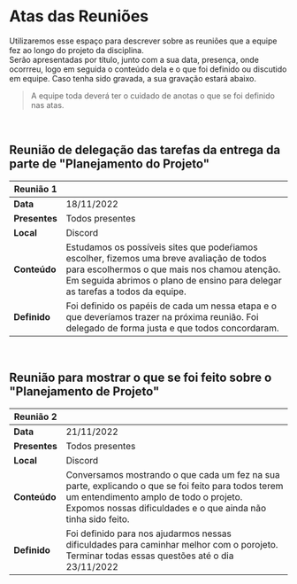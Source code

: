 # Atas das Reuniões

Utilizaremos esse espaço para descrever sobre as reuniões que a equipe fez ao longo do projeto da disciplina. <br>
Serão apresentadas por título, junto com a sua data, presença, onde ocorrreu, logo em seguida o conteúdo dela e o que foi definido ou discutido em equipe. Caso tenha sido gravada, a sua gravação estará abaixo. 
<br>
>A equipe toda deverá ter o cuidado de anotas o que se foi definido nas atas.

<br>

## Reunião de delegação das tarefas da entrega da parte de "Planejamento do Projeto"
|Reunião 1|  |
| -- | -- |
|**Data**| 18/11/2022
|**Presentes**| Todos presentes|
|**Local**| Discord|
|**Conteúdo**| Estudamos os possíveis sites que podeŕiamos escolher, fizemos uma breve avaliação de todos para escolhermos o que mais nos chamou atenção. Em seguida abrimos o plano de ensino para delegar as tarefas a todos da equipe.
|**Definido**| Foi definido os papéis de cada um nessa etapa e o que deveríamos trazer na próxima reunião. Foi delegado de forma justa e que todos concordaram.
<br>

## Reunião para mostrar o que se foi feito sobre o "Planejamento de Projeto"
|Reunião 2|  |
| -- | -- |
|**Data**| 21/11/2022
|**Presentes**| Todos presentes|
|**Local**| Discord|
|**Conteúdo**| Conversamos mostrando o que cada um fez na sua parte, explicando o que se foi feito para todos terem um entendimento amplo de todo o projeto. Expomos nossas dificuldades e o que ainda não tinha sido feito.
|**Definido**| Foi definido para nos ajudarmos nessas dificuldades para caminhar melhor com o porojeto. Terminar todas essas questões até o dia 23/11/2022